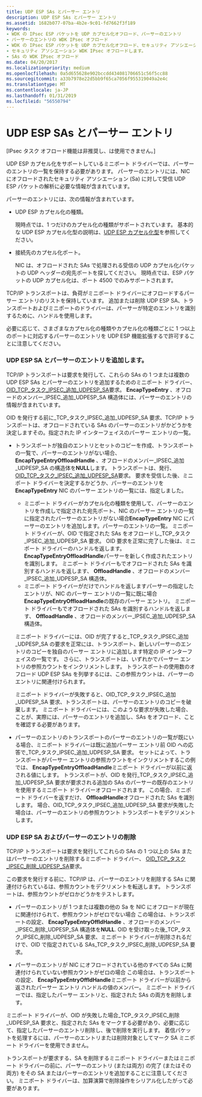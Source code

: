 ```yaml
---
title: UDP ESP SAs とパーサー エントリ
description: UDP ESP SAs とパーサー エントリ
ms.assetid: 1682b077-07ba-4b2e-9c01-fd7662f3f189
keywords:
- WDK の IPsec ESP パケットを UDP カプセル化オフロード、パーサーのエントリ
- パーサーのエントリの WDK IPsec オフロード
- WDK の IPsec ESP パケットを UDP カプセル化オフロード、セキュリティ アソシエーション
- セキュリティ アソシエーション WDK IPsec オフロードします。
- SAs の WDK IPsec オフロード
ms.date: 04/20/2017
ms.localizationpriority: medium
ms.openlocfilehash: 0a5d655628e902bccdd434081706651c56f5cc88
ms.sourcegitcommit: a33b7978e22d5bb9f65ca7056f955319049a2e4c
ms.translationtype: MT
ms.contentlocale: ja-JP
ms.lasthandoff: 01/31/2019
ms.locfileid: "56550794"
---
```

# <a name="udp-esp-sas-and-parser-entries"></a>UDP ESP SAs とパーサー エントリ

\[IPsec タスク オフロード機能は非推奨し、は使用できません。\]




UDP ESP カプセル化をサポートしているミニポート ドライバーでは、パーサーのエントリの一覧を保持する必要があります。 パーサーのエントリには、NIC にオフロードされたセキュリティ アソシエーション (Sa) に対して受信 UDP ESP パケットの解析に必要な情報が含まれています。

パーサーのエントリには、次の情報が含まれています。

-   UDP ESP カプセル化の種類。

    現時点では、1 つだけのカプセル化の種類がサポートされています。 基本的な UDP ESP カプセル化型の説明は、[UDP ESP カプセル化型](udp-esp-encapsulation-types.md)を参照してください。

-   接続先のカプセル化ポート。

    NIC は、オフロードされた SAs で処理される受信の UDP カプセル化パケットの UDP ヘッダーの宛先ポートを探してください。 現時点では、ESP パケットの UDP カプセル化は、ポート 4500 でのみサポートされます。

TCP/IP トランスポートは、負荷がミニポート ドライバーにオフロードするパーサー エントリのリストを保持しています。 追加または削除 UDP ESP SA、トランスポートおよびミニポートのドライバーは、パーサーが特定のエントリを識別するために、ハンドルを使用します。

必要に応じて、さまざまなカプセル化の種類やカプセル化の種類ごとに 1 つ以上のポートに対応するパーサーのエントリを UDP ESP 機能拡張するで許可することに注意してください。

### <a name="adding-a-udp-esp-sa-and-parser-entry"></a>UDP ESP SA とパーサーのエントリを追加します。

TCP/IP トランスポートは要求を発行して、これらの SAs の 1 つまたは複数の UDP ESP SAs とパーサーのエントリを追加するためのミニポート ドライバー、 [OID\_TCP\_タスク\_IPSEC\_追加\_UDPESP\_SA](https://msdn.microsoft.com/library/windows/hardware/ff569809)要求。 **EncapTypeEntry** 、オフロードのメンバー\_IPSEC\_追加\_UDPESP\_SA 構造体には、パーサーのエントリの情報が含まれています。

OID を発行する前に\_TCP\_タスク\_IPSEC\_追加\_UDPESP\_SA 要求、TCP/IP トランスポートは、オフロードされている SAs のパーサーのエントリがかどうかを決定しますその。指定された IP インターフェイスのパーサー エントリの一覧。

-   トランスポートが独自のエントリとセットのコピーを作成、トランスポートの一覧で、パーサーのエントリがない場合、 **EncapTypeEntryOffloadHandle** 、オフロードのメンバー\_IPSEC\_追加\_UDPESP\_SA の構造体を**NULL**します。 トランスポートは、発行、 [OID\_TCP\_タスク\_IPSEC\_追加\_UDPESP\_SA](https://msdn.microsoft.com/library/windows/hardware/ff569809)要求。 要求を受信した後、ミニポート ドライバーを決定するかどうか、パーサーのエントリを**EncapTypeEntry** NIC のパーサー エントリの一覧には、指定しました。

    -   ミニポート ドライバーがカプセル化の種類を使用して、パーサーのエントリを作成しで指定された宛先ポート、NIC のパーサー エントリの一覧に指定されたパーサーのエントリがない場合**EncapTypeEntry** NIC にパーサーのエントリを追加します。パーサーのエントリの一覧。 ミニポート ドライバーが、OID で指定された SAs をオフロードし\_TCP\_タスク\_IPSEC\_追加\_UDPESP\_SA 要求。 OID 要求を正常に完了した後は、ミニポート ドライバーのハンドルを返します。 **EncapTypeEntryOffloadHandle**パーサーを新しく作成されたエントリを識別します。 ミニポート ドライバーもでオフロードされた SAs を識別するハンドルを返します、 **OffloadHandle** 、オフロードのメンバー\_IPSEC\_追加\_UDPESP\_SA 構造体。
    -   ミニポート ドライバーがだけでハンドルを返しますパーサーの指定したエントリが、NIC のパーサー エントリの一覧に既に場合**EncapTypeEntryOffloadHandle**の既存のパーサー エントリ。 ミニポート ドライバーもでオフロードされた SAs を識別するハンドルを返します、 **OffloadHandle** 、オフロードのメンバー\_IPSEC\_追加\_UDPESP\_SA 構造体。

    ミニポート ドライバーには、OID が完了すると\_TCP\_タスク\_IPSEC\_追加\_UDPESP\_SA の要求を正常には、トランスポート、新しいパーサーのエントリのコピーを独自のパーサー エントリに追加します特定の IP インターフェイスの一覧です。 さらに、トランスポートは、いずれかでパーサー エントリの参照カウントをインクリメントします。 トランスポートの使用数のオフロード UDP ESP SAs を列挙するには、この参照カウントは、パーサーのエントリに関連付けられます。

    ミニポート ドライバーが失敗すると、OID\_TCP\_タスク\_IPSEC\_追加\_UDPESP\_SA 要求、トランスポートは、パーサーのエントリのコピーを破棄します。 ミニポート ドライバーには、このような要求が失敗した場合、ことが、実際には、パーサーのエントリを追加し、SAs をオフロード、ことを確認する必要があります。

-   パーサーのエントリのトランスポートのパーサーのエントリの一覧が既にいる場合、ミニポート ドライバーは既に追加パーサー エントリ前 OID への応答で\_TCP\_タスク\_IPSEC\_追加\_UDPESP\_SA 要求。 セットによって、トランスポートがパーサー エントリの参照カウントをインクリメントするこの例では、 **EncapTypeEntryOffloadHandle**ミニポート ドライバーが以前に返される値にします。 トランスポートが、OID を発行\_TCP\_タスク\_IPSEC\_追加\_UDPESP\_SA 要求が要求される追加の SAs のパーサーの既存のエントリを使用するミニポート ドライバーオフロードされます。 この場合、ミニポート ドライバーを返すだけ、 **OffloadHandle**オフロードされた SAs を識別します。 場合、OID\_TCP\_タスク\_IPSEC\_追加\_UDPESP\_SA 要求が失敗した場合は、パーサーのエントリの参照カウント トランスポートをデクリメントします。

### <a name="deleting-a-udp-esp-sa-and-parser-entry"></a>UDP ESP SA およびパーサーのエントリの削除

TCP/IP トランスポートは要求を発行してこれらの SAs の 1 つ以上の SAs またはパーサーのエントリを削除するミニポート ドライバー、 [OID\_TCP\_タスク\_IPSEC\_削除\_UDPESP\_SA](https://msdn.microsoft.com/library/windows/hardware/ff569811)要求。

この要求を発行する前に、TCP/IP は、パーサーのエントリを削除する SAs に関連付けられているは、参照カウントをデクリメントを転送します。 トランスポートは、参照カウントがゼロかどうかをテストします。

-   パーサーのエントリが 1 つまたは複数の他の Sa を NIC にオフロードが現在に関連付けられて、参照カウントがゼロでない場合 この場合は、トランスポートの設定、 **EncapTypeEntryOffldHandle** 、オフロードのメンバー\_IPSEC\_削除\_UDPESP\_SA 構造体を**NULL**. OID を受け取った後\_TCP\_タスク\_IPSEC\_削除\_UDPESP\_SA 要求、ミニポート ドライバーが削除されるだけで、OID で指定されている SAs\_TCP\_タスク\_IPSEC\_削除\_UDPESP\_SA 要求。

-   パーサーのエントリが NIC にオフロードされている他のすべての SAs に関連付けられていない参照カウントがゼロの場合 この場合は、トランスポートの設定、 **EncapTypeEntryOffldHandle**ミニポート ドライバーが以前から返されたパーサー エントリ ハンドルの値のメンバー。 ミニポート ドライバーでは、指定したパーサー エントリと、指定された SAs の両方を削除します。

ミニポート ドライバーが、OID が失敗した場合\_TCP\_タスク\_IPSEC\_削除\_UDPESP\_SA 要求と、指定された SAs をマークする必要があり、必要に応じて、指定したパーサーのエントリ削除し、後で削除を実行します。 着信パケットを処理するには、パーサーのエントリまたは削除対象としてマーク SA ミニポート ドライバーを使用できません。

トランスポートが要求する、SA を削除するミニポート ドライバーまたはミニポート ドライバーの前に、パーサーのエントリ (または両方) の完了 (またはその両方) をその SA またはパーサーのエントリを追加することに注意してください。 ミニポート ドライバーは、加算演算で削除操作をシリアル化したがって必要があります。

 

 





